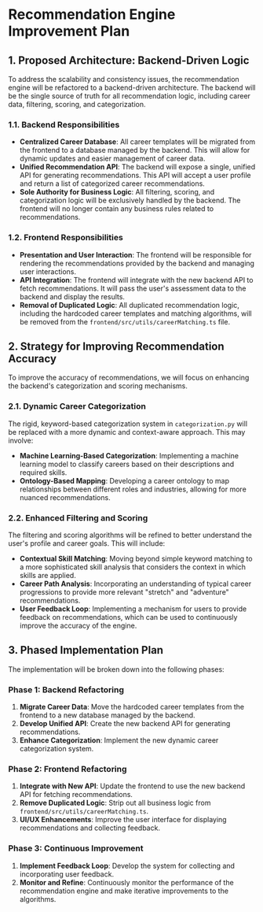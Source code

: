 # Recommendation Engine Improvement Plan

## 1. Proposed Architecture: Backend-Driven Logic

To address the scalability and consistency issues, the recommendation engine will be refactored to a backend-driven architecture. The backend will be the single source of truth for all recommendation logic, including career data, filtering, scoring, and categorization.

### 1.1. Backend Responsibilities

- **Centralized Career Database**: All career templates will be migrated from the frontend to a database managed by the backend. This will allow for dynamic updates and easier management of career data.
- **Unified Recommendation API**: The backend will expose a single, unified API for generating recommendations. This API will accept a user profile and return a list of categorized career recommendations.
- **Sole Authority for Business Logic**: All filtering, scoring, and categorization logic will be exclusively handled by the backend. The frontend will no longer contain any business rules related to recommendations.

### 1.2. Frontend Responsibilities

- **Presentation and User Interaction**: The frontend will be responsible for rendering the recommendations provided by the backend and managing user interactions.
- **API Integration**: The frontend will integrate with the new backend API to fetch recommendations. It will pass the user's assessment data to the backend and display the results.
- **Removal of Duplicated Logic**: All duplicated recommendation logic, including the hardcoded career templates and matching algorithms, will be removed from the `frontend/src/utils/careerMatching.ts` file.

## 2. Strategy for Improving Recommendation Accuracy

To improve the accuracy of recommendations, we will focus on enhancing the backend's categorization and scoring mechanisms.

### 2.1. Dynamic Career Categorization

The rigid, keyword-based categorization system in `categorization.py` will be replaced with a more dynamic and context-aware approach. This may involve:

- **Machine Learning-Based Categorization**: Implementing a machine learning model to classify careers based on their descriptions and required skills.
- **Ontology-Based Mapping**: Developing a career ontology to map relationships between different roles and industries, allowing for more nuanced recommendations.

### 2.2. Enhanced Filtering and Scoring

The filtering and scoring algorithms will be refined to better understand the user's profile and career goals. This will include:

- **Contextual Skill Matching**: Moving beyond simple keyword matching to a more sophisticated skill analysis that considers the context in which skills are applied.
- **Career Path Analysis**: Incorporating an understanding of typical career progressions to provide more relevant "stretch" and "adventure" recommendations.
- **User Feedback Loop**: Implementing a mechanism for users to provide feedback on recommendations, which can be used to continuously improve the accuracy of the engine.

## 3. Phased Implementation Plan

The implementation will be broken down into the following phases:

### Phase 1: Backend Refactoring

1.  **Migrate Career Data**: Move the hardcoded career templates from the frontend to a new database managed by the backend.
2.  **Develop Unified API**: Create the new backend API for generating recommendations.
3.  **Enhance Categorization**: Implement the new dynamic career categorization system.

### Phase 2: Frontend Refactoring

1.  **Integrate with New API**: Update the frontend to use the new backend API for fetching recommendations.
2.  **Remove Duplicated Logic**: Strip out all business logic from `frontend/src/utils/careerMatching.ts`.
3.  **UI/UX Enhancements**: Improve the user interface for displaying recommendations and collecting feedback.

### Phase 3: Continuous Improvement

1.  **Implement Feedback Loop**: Develop the system for collecting and incorporating user feedback.
2.  **Monitor and Refine**: Continuously monitor the performance of the recommendation engine and make iterative improvements to the algorithms.